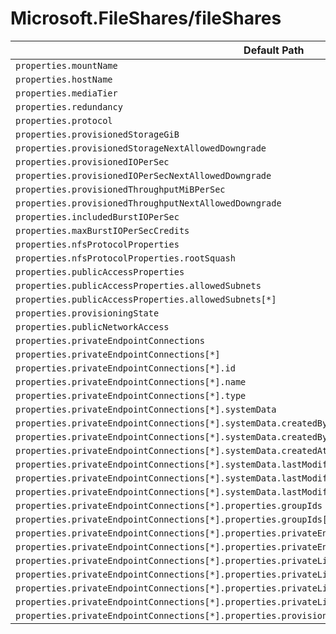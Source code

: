 # Microsoft.FileShares/fileShares

| Default Path | Alias |
|---|---|
| `properties.mountName` | `Microsoft.FileShares/fileShares/mountName` |
| `properties.hostName` | `Microsoft.FileShares/fileShares/hostName` |
| `properties.mediaTier` | `Microsoft.FileShares/fileShares/mediaTier` |
| `properties.redundancy` | `Microsoft.FileShares/fileShares/redundancy` |
| `properties.protocol` | `Microsoft.FileShares/fileShares/protocol` |
| `properties.provisionedStorageGiB` | `Microsoft.FileShares/fileShares/provisionedStorageGiB` |
| `properties.provisionedStorageNextAllowedDowngrade` | `Microsoft.FileShares/fileShares/provisionedStorageNextAllowedDowngrade` |
| `properties.provisionedIOPerSec` | `Microsoft.FileShares/fileShares/provisionedIOPerSec` |
| `properties.provisionedIOPerSecNextAllowedDowngrade` | `Microsoft.FileShares/fileShares/provisionedIOPerSecNextAllowedDowngrade` |
| `properties.provisionedThroughputMiBPerSec` | `Microsoft.FileShares/fileShares/provisionedThroughputMiBPerSec` |
| `properties.provisionedThroughputNextAllowedDowngrade` | `Microsoft.FileShares/fileShares/provisionedThroughputNextAllowedDowngrade` |
| `properties.includedBurstIOPerSec` | `Microsoft.FileShares/fileShares/includedBurstIOPerSec` |
| `properties.maxBurstIOPerSecCredits` | `Microsoft.FileShares/fileShares/maxBurstIOPerSecCredits` |
| `properties.nfsProtocolProperties` | `Microsoft.FileShares/fileShares/nfsProtocolProperties` |
| `properties.nfsProtocolProperties.rootSquash` | `Microsoft.FileShares/fileShares/nfsProtocolProperties.rootSquash` |
| `properties.publicAccessProperties` | `Microsoft.FileShares/fileShares/publicAccessProperties` |
| `properties.publicAccessProperties.allowedSubnets` | `Microsoft.FileShares/fileShares/publicAccessProperties.allowedSubnets` |
| `properties.publicAccessProperties.allowedSubnets[*]` | `Microsoft.FileShares/fileShares/publicAccessProperties.allowedSubnets[*]` |
| `properties.provisioningState` | `Microsoft.FileShares/fileShares/provisioningState` |
| `properties.publicNetworkAccess` | `Microsoft.FileShares/fileShares/publicNetworkAccess` |
| `properties.privateEndpointConnections` | `Microsoft.FileShares/fileShares/privateEndpointConnections` |
| `properties.privateEndpointConnections[*]` | `Microsoft.FileShares/fileShares/privateEndpointConnections[*]` |
| `properties.privateEndpointConnections[*].id` | `Microsoft.FileShares/fileShares/privateEndpointConnections[*].id` |
| `properties.privateEndpointConnections[*].name` | `Microsoft.FileShares/fileShares/privateEndpointConnections[*].name` |
| `properties.privateEndpointConnections[*].type` | `Microsoft.FileShares/fileShares/privateEndpointConnections[*].type` |
| `properties.privateEndpointConnections[*].systemData` | `Microsoft.FileShares/fileShares/privateEndpointConnections[*].systemData` |
| `properties.privateEndpointConnections[*].systemData.createdBy` | `Microsoft.FileShares/fileShares/privateEndpointConnections[*].systemData.createdBy` |
| `properties.privateEndpointConnections[*].systemData.createdByType` | `Microsoft.FileShares/fileShares/privateEndpointConnections[*].systemData.createdByType` |
| `properties.privateEndpointConnections[*].systemData.createdAt` | `Microsoft.FileShares/fileShares/privateEndpointConnections[*].systemData.createdAt` |
| `properties.privateEndpointConnections[*].systemData.lastModifiedBy` | `Microsoft.FileShares/fileShares/privateEndpointConnections[*].systemData.lastModifiedBy` |
| `properties.privateEndpointConnections[*].systemData.lastModifiedByType` | `Microsoft.FileShares/fileShares/privateEndpointConnections[*].systemData.lastModifiedByType` |
| `properties.privateEndpointConnections[*].systemData.lastModifiedAt` | `Microsoft.FileShares/fileShares/privateEndpointConnections[*].systemData.lastModifiedAt` |
| `properties.privateEndpointConnections[*].properties.groupIds` | `Microsoft.FileShares/fileShares/privateEndpointConnections[*].groupIds` |
| `properties.privateEndpointConnections[*].properties.groupIds[*]` | `Microsoft.FileShares/fileShares/privateEndpointConnections[*].groupIds[*]` |
| `properties.privateEndpointConnections[*].properties.privateEndpoint` | `Microsoft.FileShares/fileShares/privateEndpointConnections[*].privateEndpoint` |
| `properties.privateEndpointConnections[*].properties.privateEndpoint.id` | `Microsoft.FileShares/fileShares/privateEndpointConnections[*].privateEndpoint.id` |
| `properties.privateEndpointConnections[*].properties.privateLinkServiceConnectionState` | `Microsoft.FileShares/fileShares/privateEndpointConnections[*].privateLinkServiceConnectionState` |
| `properties.privateEndpointConnections[*].properties.privateLinkServiceConnectionState.status` | `Microsoft.FileShares/fileShares/privateEndpointConnections[*].privateLinkServiceConnectionState.status` |
| `properties.privateEndpointConnections[*].properties.privateLinkServiceConnectionState.description` | `Microsoft.FileShares/fileShares/privateEndpointConnections[*].privateLinkServiceConnectionState.description` |
| `properties.privateEndpointConnections[*].properties.privateLinkServiceConnectionState.actionsRequired` | `Microsoft.FileShares/fileShares/privateEndpointConnections[*].privateLinkServiceConnectionState.actionsRequired` |
| `properties.privateEndpointConnections[*].properties.provisioningState` | `Microsoft.FileShares/fileShares/privateEndpointConnections[*].provisioningState` |

